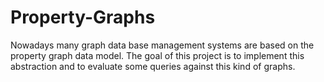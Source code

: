 # Property-Graphs
Nowadays many graph data base management systems are based on the property graph data model. The goal of this project is to implement this abstraction and to evaluate some queries against this kind of graphs.
